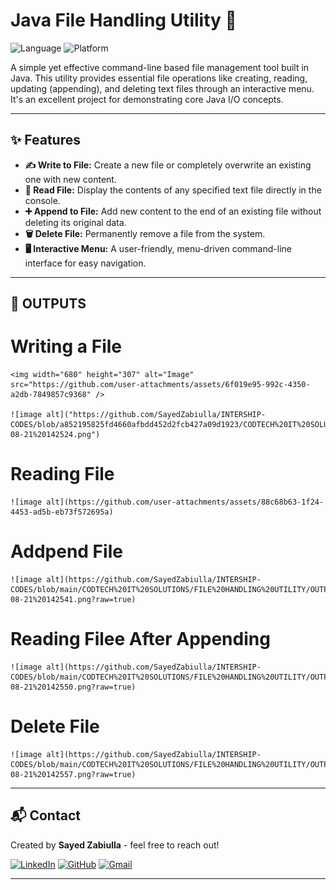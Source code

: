 # Java File Handling Utility 📁

![Language](https://img.shields.io/badge/Language-Java-blue.svg)
![Platform](https://img.shields.io/badge/Platform-VSCODE-orange.svg)

A simple yet effective command-line based file management tool built in Java. This utility provides essential file operations like creating, reading, updating (appending), and deleting text files through an interactive menu. It's an excellent project for demonstrating core Java I/O concepts.

---

## ✨ Features

* **✍️ Write to File:** Create a new file or completely overwrite an existing one with new content.
* **📖 Read File:** Display the contents of any specified text file directly in the console.
* **➕ Append to File:** Add new content to the end of an existing file without deleting its original data.
* **🗑️ Delete File:** Permanently remove a file from the system.
* **🖥️ Interactive Menu:** A user-friendly, menu-driven command-line interface for easy navigation.

---

## 📝 OUTPUTS
# Writing a File

    <img width="680" height="307" alt="Image" src="https://github.com/user-attachments/assets/6f019e95-992c-4350-a2db-7849857c9368" />

    ![image alt]("https://github.com/SayedZabiulla/INTERSHIP-CODES/blob/a852195825fd4660afbdd452d2fcb427a09d1923/CODTECH%20IT%20SOLUTIONS/FILE%20HANDLING%20UTILITY/OUTPUTS/Screenshot%202025-08-21%20142524.png")

# Reading File

    ![image alt](https://github.com/user-attachments/assets/88c68b63-1f24-4453-ad5b-eb73f572695a)

# Addpend File
    ![image alt](https://github.com/SayedZabiulla/INTERSHIP-CODES/blob/main/CODTECH%20IT%20SOLUTIONS/FILE%20HANDLING%20UTILITY/OUTPUTS/Screenshot%202025-08-21%20142541.png?raw=true)

# Reading Filee After Appending
    ![image alt](https://github.com/SayedZabiulla/INTERSHIP-CODES/blob/main/CODTECH%20IT%20SOLUTIONS/FILE%20HANDLING%20UTILITY/OUTPUTS/Screenshot%202025-08-21%20142550.png?raw=true)

# Delete File
    ![image alt](https://github.com/SayedZabiulla/INTERSHIP-CODES/blob/main/CODTECH%20IT%20SOLUTIONS/FILE%20HANDLING%20UTILITY/OUTPUTS/Screenshot%202025-08-21%20142557.png?raw=true)
---

## 📬 Contact

Created by **Sayed Zabiulla** - feel free to reach out!

[![LinkedIn](https://img.shields.io/badge/LinkedIn-Sayed%20Zabiulla-blue?style=for-the-badge&logo=linkedin)](https://www.linkedin.com/in/sayed-zabiulla-b5bb0536b/)
[![GitHub](https://img.shields.io/badge/GitHub-SayedZabiulla-grey?style=for-the-badge&logo=github)](https://github.com/SayedZabiulla)
[![Gmail](https://img.shields.io/badge/Gmail-sayedzabeulla@gmail.com-red?style=for-the-badge&logo=gmail)](mailto:sayedzabeulla@gmail.com)

---
